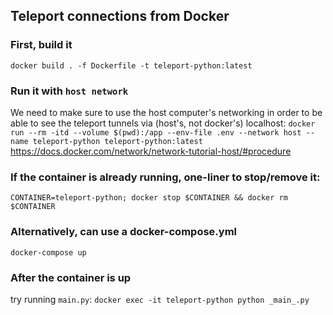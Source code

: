 ## Teleport connections from Docker


### First, build it
`docker build . -f Dockerfile -t teleport-python:latest`


### Run it with `host network`
We need to make sure to use the host computer's networking in order to be able to see the teleport tunnels via (host's, not docker's) localhost:
`docker run --rm -itd --volume $(pwd):/app --env-file .env --network host --name teleport-python teleport-python:latest`
https://docs.docker.com/network/network-tutorial-host/#procedure

### If the container is already running, one-liner to stop/remove it:
`CONTAINER=teleport-python; docker stop $CONTAINER && docker rm $CONTAINER`

### Alternatively, can use a docker-compose.yml
`docker-compose up`


### After the container is up
try running `main.py`:
`docker exec -it teleport-python python _main_.py`
